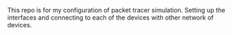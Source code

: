 This repo is for my configuration of packet tracer simulation. Setting up the interfaces and connecting to each of the devices with other network of devices.
